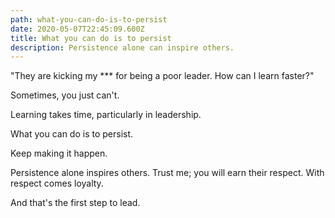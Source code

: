 ```yaml
---
path: what-you-can-do-is-to-persist
date: 2020-05-07T22:45:09.600Z
title: What you can do is to persist
description: Persistence alone can inspire others.
---
```

"They are kicking my \*\** for being a poor leader. How can I learn faster?"

Sometimes, you just can't.

Learning takes time, particularly in leadership. 

What you can do is to persist. 

Keep making it happen. 

Persistence alone inspires others. Trust me; you will earn their respect. With respect comes loyalty.

And that's the first step to lead.

